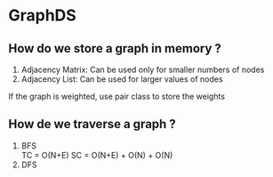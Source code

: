 # GraphDS

## How do we store a graph in memory ? 
1. Adjacency Matrix: Can be used only for smaller numbers of nodes
2. Adjacency List: Can be used for larger values of nodes

If the graph is weighted, use pair class to store the weights 

## How de we traverse a graph ?
1. BFS  
    TC = O(N+E)
    SC = O(N+E) + O(N) + O(N)
2. DFS


